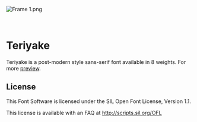 ![Frame 1.png](https://i.loli.net/2021/04/13/9GZvuAsJ4NFE5e6.png)
<br/>
<br/>
<br/>
# Teriyake

Teriyake is a post-modern style sans-serif font available in 8 weights. For more [preview](https://www.behance.net/gallery/108675449/Teriyake).

## License

This Font Software is licensed under the SIL Open Font License, Version 1.1.

This license is available with an FAQ at http://scripts.sil.org/OFL





